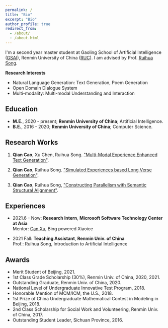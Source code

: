 ```yaml
---
permalink: /
title: "Bio"
excerpt: "Bio"
author_profile: true
redirect_from: 
  - /about/
  - /about.html
---
```


I'm a second year master student at Gaoling School of Artificial Intelligence ([GSAI](http://ai.ruc.edu.cn/)), Renmin University of China ([RUC](https://www.ruc.edu.cn/)). I am advised by Prof. [Ruihua Song](https://scholar.google.com.hk/citations?user=v5LctN8AAAAJ&hl=en).

**Research Interests**

* Natural Language Generation: Text Generation, Poem Generation
* Open Domain Dialogue System
* Multi-modality: Multi-modal Understanding and Interaction

## Education
- <b>M.E.</b>, 2020 - present; <b>Renmin University of China</b>; Artificial Intelligence.
- <b>B.E.</b>, 2016 - 2020; <b>Renmin University of China</b>; Computer Science.


## Research Works

1. **Qian Cao**, Xu Chen, Ruihua Song. ["Multi-Modal Experience Enhanced Text Generation"]().

2. **Qian Cao**, Ruihua Song. ["Simulated Experiences based Long Verse Generation"]().

2. **Qian Cao**, Ruihua Song, ["Constructing Parallelism with Semantic Structural Alignment"]().


## Experiences

- 2021.6 - Now: **Research Intern**, **Microsoft Software Technology Center at Asia** <br>
Mentor: [Can Xu](https://nlpxucan.github.io/), Bing powered Xiaoice 

- 2021 Fall: **Teaching Assistant**, **Renmin Univ. of China** <br>
Prof.: Ruihua Song, Introduction to Artificial Intelligence


## Awards

- Merit Student of Beijing, 2021.
- 1st Class Grade Scholarship (30%), Renmin Univ. of China, 2020, 2021.
- Outstanding Graduate, Renmin Univ. of China, 2020.
- National Level of Undergraduate Innovative Test Program, 2018.
- Honorable Mention of MCM/ICM, the U.S., 2018.
- 1st Prize of China Undergraduate Mathematical Contest in Modeling in Beijing, 2018.
- 2nd Class Scholarship for Social Work and Volunteering, Renmin Univ. of China, 2017.
- Outstanding Student Leader, Sichuan Province, 2016.








<!-- # Blog Posts -->


